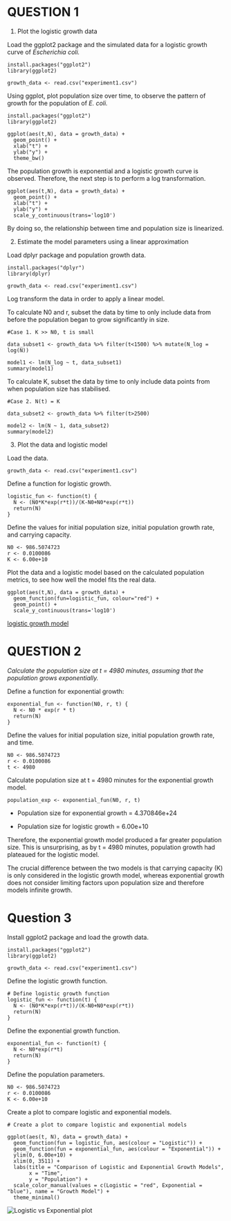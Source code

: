 # QUESTION 1

1. Plot the logistic growth data

Load the ggplot2 package and the simulated data for a logistic growth curve of _Escherichia coli._ 
```{r}
install.packages("ggplot2")
library(ggplot2)

growth_data <- read.csv("experiment1.csv")
```
Using ggplot, plot population size over time, to observe the pattern of growth for the population of _E. coli._ 
```{r}
install.packages("ggplot2")
library(ggplot2)

ggplot(aes(t,N), data = growth_data) +
  geom_point() +
  xlab("t") +
  ylab("y") +
  theme_bw()
```
The population growth is exponential and a logistic growth curve is observed. Therefore, the next step is to perform a log transformation. 
```{r}
ggplot(aes(t,N), data = growth_data) +
  geom_point() +
  xlab("t") +
  ylab("y") +
  scale_y_continuous(trans='log10')
```
By doing so, the relationship between time and population size is linearized.



2. Estimate the model parameters using a linear approximation

Load dplyr package and population growth data.
```{r}
install.packages("dplyr")
library(dplyr)

growth_data <- read.csv("experiment1.csv")
```

Log transform the data in order to apply a linear model. 

To calculate N0 and r, subset the data by time to only include data from before the population began to grow significantly in size.
```{r}
#Case 1. K >> N0, t is small

data_subset1 <- growth_data %>% filter(t<1500) %>% mutate(N_log = log(N))

model1 <- lm(N_log ~ t, data_subset1)
summary(model1)
```
To calculate K, subset the data by time to only include data points from when population size has stabilised.
```{r}
#Case 2. N(t) = K

data_subset2 <- growth_data %>% filter(t>2500)

model2 <- lm(N ~ 1, data_subset2)
summary(model2)
```



3. Plot the data and logistic model

Load the data.
```{r}
growth_data <- read.csv("experiment1.csv")
```
Define a function for logistic growth.
```{r}
logistic_fun <- function(t) {
  N <- (N0*K*exp(r*t))/(K-N0+N0*exp(r*t))
  return(N) 
}
```
Define the values for initial population size, initial population growth rate, and carrying capacity.
```{r}
N0 <- 986.5074723
r <- 0.0100086 
K <- 6.00e+10 
```

Plot the data and a logistic model based on the calculated population metrics, to see how well the model fits the real data.
```{r}
ggplot(aes(t,N), data = growth_data) + 
  geom_function(fun=logistic_fun, colour="red") + 
  geom_point() +
  scale_y_continuous(trans='log10')
```
[logistic growth model](https://github.com/anonbiologist/logistic_growth/assets/153086380/e7279d91-ee2a-44d8-8329-9005eda8d34c)




# QUESTION 2

_Calculate the population size at t = 4980 minutes, assuming that the population grows exponentially._

Define a function for exponential growth:
```{r}
exponential_fun <- function(N0, r, t) {
  N <- N0 * exp(r * t)
  return(N)
}
```
Define the values for initial population size, initial population growth rate, and time.
```{r}
N0 <- 986.5074723
r <- 0.0100086
t <- 4980
```
Calculate population size at t = 4980 minutes for the exponential growth model.
```{r}
population_exp <- exponential_fun(N0, r, t)
```

- Population size for exponential growth = 4.370846e+24

- Population size for logistic growth = 6.00e+10

Therefore, the exponential growth model produced a far greater population size. This is unsurprising, as by t = 4980 minutes, population growth had plateaued for the logistic model. 

The crucial difference between the two models is that carrying capacity (K) is only considered in the logistic growth model, whereas exponential growth does not consider limiting factors upon population size and therefore models infinite growth.

# Question 3

Install ggplot2 package and load the growth data.

```{r}
install.packages("ggplot2")
library(ggplot2)

growth_data <- read.csv("experiment1.csv")
```
Define the logistic growth function.
```{r}
# Define logistic growth function
logistic_fun <- function(t) {
  N <- (N0*K*exp(r*t))/(K-N0+N0*exp(r*t))
  return(N)
}
```
Define the exponential growth function.
```{r}
exponential_fun <- function(t) {
  N <- N0*exp(r*t)
  return(N)
}
```
Define the population parameters.
```{r}
N0 <- 986.5074723 
r <- 0.0100086 
K <- 6.00e+10
```
Create a plot to compare logistic and exponential models.
```{r}
# Create a plot to compare logistic and exponential models

ggplot(aes(t, N), data = growth_data) +
  geom_function(fun = logistic_fun, aes(colour = "Logistic")) +
  geom_function(fun = exponential_fun, aes(colour = "Exponential")) +
  ylim(0, 6.00e+10) +
  xlim(0, 3511) +
  labs(title = "Comparison of Logistic and Exponential Growth Models",
       x = "Time",
       y = "Population") +
  scale_color_manual(values = c(Logistic = "red", Exponential = "blue"), name = "Growth Model") +
  theme_minimal()
```
![Logistic vs Exponential plot](https://github.com/anonbiologist/logistic_growth/assets/153086380/f6116643-f295-4ffb-affc-39d64fd50941)



